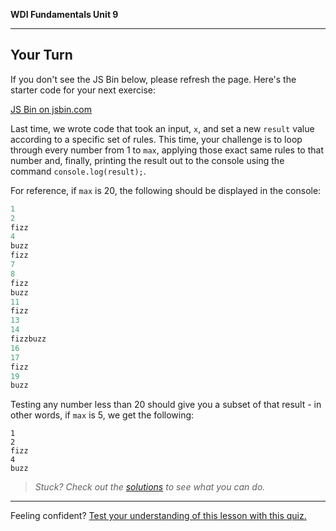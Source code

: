**WDI Fundamentals Unit 9**

---

## Your Turn

If you don't see the JS Bin below, please refresh the page. Here's the starter code for your next exercise:

<a class="jsbin-embed" href="https://jsbin.com/woriviq/embed?js,console">JS Bin on jsbin.com</a><script src="https://static.jsbin.com/js/embed.min.js?3.35.12"></script>

Last time, we wrote code that took an input, `x`, and set a new `result` value according to a specific set of rules. This time, your challenge is to loop through every number from 1 to `max`, applying those exact same rules to that number and, finally, printing the result out to the console using the command `console.log(result);`.

For reference, if `max` is 20, the following should be displayed in the console:

```javascript
1
2
fizz
4
buzz
fizz
7
8
fizz
buzz
11
fizz
13
14
fizzbuzz
16
17
fizz
19
buzz
```

Testing any number less than 20 should give you a subset of that result - in other words, if `max` is 5, we get the following:

```
1
2
fizz
4
buzz
```

> *Stuck? Check out the [solutions](../exercise-solutions.md) to see what you can do.*

---

Feeling confident? [Test your understanding of this lesson with this quiz.](06_quiz.md)
